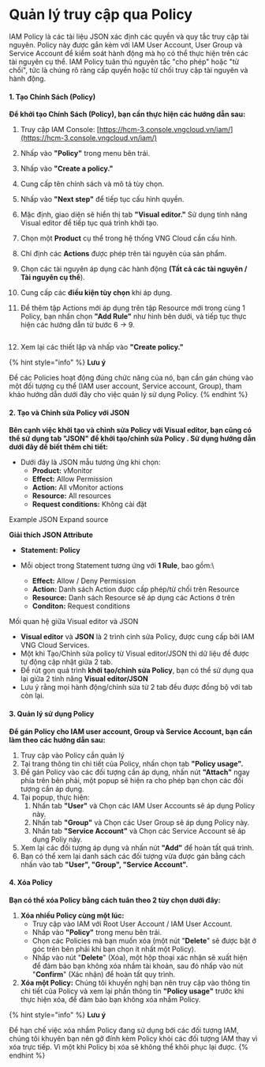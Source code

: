# Quản lý truy cập qua Policy

IAM Policy là các tài liệu JSON xác định các quyền và quy tắc truy cập tài nguyên.  Policy này được gắn kèm với IAM User Account, User Group và Service Account để kiểm soát hành động mà họ có thể thực hiện trên các tài nguyên cụ thể. IAM Policy tuân thủ nguyên tắc "cho phép" hoặc "từ chối", tức là chúng rõ ràng cấp quyền hoặc từ chối truy cập tài nguyên và hành động.

#### 1. Tạo Chính Sách (Policy) <a href="#customermanagedpolicy-1.taochinhsach-policy" id="customermanagedpolicy-1.taochinhsach-policy"></a>

**Để khởi tạo Chính Sách (Policy), bạn cần thực hiện các hướng dẫn sau:**

1. Truy cập IAM Console: [https://hcm-3.console.vngcloud.vn/iam/](https://hcm-3.console.vngcloud.vn/iam/)
2. Nhấp vào **"Policy"** trong menu bên trái.
3. Nhấp vào **"Create a policy."**
4. Cung cấp tên chính sách và mô tả tùy chọn.
5. Nhấp vào **"Next step"** để tiếp tục cấu hình quyền.
6. Mặc định, giao diện sẽ hiển thị tab **"Visual editor."** Sử dụng tính năng Visual editor để tiếp tục quá trình khởi tạo.
7. Chọn một **Product** cụ thể trong hệ thống VNG Cloud cần cấu hình.
8. Chỉ định các **Actions** được phép trên tài nguyên của sản phẩm.
9. Chọn các tài nguyên áp dụng các hành động **(Tất cả các tài nguyên / Tài nguyên cụ thể**).
10. Cung cấp các **điều kiện tùy chọn** khi áp dụng.
11. Để thêm tập Actions mới áp dụng trên tập Resource mới trong cùng 1 Policy, bạn nhấn chọn **"Add Rule"** như hình bên dưới, và tiếp tục thực hiện các hướng dẫn từ bước 6 → 9.

    <figure><img src="https://docs.vngcloud.vn/download/attachments/59806947/image2023-8-1_14-12-28.png?version=1&#x26;modificationDate=1690873949000&#x26;api=v2" alt=""><figcaption></figcaption></figure>
12. Xem lại các thiết lập và nhấp vào **"Create policy."**

{% hint style="info" %}
**Lưu ý**

Để các Policies hoạt động đúng chức năng của nó, bạn cần gán chúng vào một đối tượng cụ thể (IAM user account, Service account, Group), tham khảo hướng dẫn dưới đây cho việc quản lý sử dụng Policy.
{% endhint %}

#### 2. Tạo và Chỉnh sửa Policy với JSON <a href="#customermanagedpolicy-2.taovachinhsuapolicyvoijson" id="customermanagedpolicy-2.taovachinhsuapolicyvoijson"></a>

**Bên cạnh việc khởi tạo và chỉnh sửa Policy với Visual editor, bạn cũng có thể sử dụng tab "JSON" để khởi tạo/chỉnh sửa Policy . Sử dụng hướng dẫn dưới đây để biết thêm chi tiết:**

* Dưới đây là JSON mẫu tương ứng khi chọn:
  * **Product:** vMonitor
  * **Effect:** Allow Permission
  * **Action:** All vMonitor actions
  * **Resource:** All resources
  * **Request conditions:** Không cài đặt

Example JSON Expand source

&#x20;**Giải thích JSON Attribute**

* **Statement: Policy**
* Mỗi object trong Statement tương ứng với **1 Rule**, bao gồm:\

  * **Effect:** Allow / Deny Permission
  * **Action:** Danh sách Action được cấp phép/từ chối trên Resource
  * **Resource:** Danh sách Resource sẽ áp dụng các Actions ở trên
  * **Conditon:** Request conditions



Mối quan hệ giữa Visual editor và JSON

* **Visual editor** và **JSON** là 2 trình cỉnh sửa Policy, được cung cấp bởi IAM VNG Cloud Services.
* Một khi Tạo/Chỉnh sửa policy từ Visual editor/JSON thì dữ liệu đề được tự động cập nhật giữa 2 tab.
* Để rút gọn quá trình **khởi tạo/chỉnh sửa Policy**, bạn có thể sử dụng qua lại giữa 2 tính năng **Visual editor/JSON**
* Lưu ý rằng mọi hành động/chỉnh sửa từ 2 tab đều được đồng bộ với tab còn lại.

#### 3. Quản lý sử dụng Policy <a href="#customermanagedpolicy-3.quanlysudungpolicy" id="customermanagedpolicy-3.quanlysudungpolicy"></a>

**Để gán Policy cho IAM user account, Group và Service Account, bạn cần làm theo các hướng dẫn sau:**

1. Truy cập vào Policy cần quản lý
2. Tại trang thông tin chi tiết của Policy, nhấn chọn tab **"Policy usage".**
3. Để gán Policy vào các đối tượng cần áp dụng, nhấn nút **"Attach"** ngay phía trên bên phải, một popup sẽ hiện ra cho phép bạn chọn các đối tượng cần áp dụng.
4. Tại popup, thực hiện:
   1. Nhấn tab **"User"** và Chọn các IAM User Accounts sẽ áp dụng Policy này.
   2. Nhấn tab **"Group"** và Chọn các User Group sẽ áp dụng Policy này.
   3. Nhấn tab **"Service Account"** và Chọn các Service Account sẽ áp dụng Poliy này.
5. Xem lại các đối tượng áp dụng và nhấn nút **"Add"** để hoàn tất quá trình.
6. Bạn có thể xem lại danh sách các đối tượng vừa được gán bằng cách nhấn vào tab **"User", "Group", "Service Account".**

#### **4. Xóa Policy** <a href="#customermanagedpolicy-4.xoapolicy" id="customermanagedpolicy-4.xoapolicy"></a>

**Bạn có thể xóa Policy bằng cách tuân theo 2 tùy chọn dưới đây:**

1. **Xóa nhiều Policy cùng một lúc:**
   * Truy cập vào IAM với Root User Account / IAM User Account.
   * Nhấp vào **"Policy"** trong menu bên trái.
   * Chọn các Policies mà bạn muốn xóa (một nút "**Delete**" sẽ được bật ở góc trên bên phải khi bạn chọn ít nhất một Policy).
   * Nhấp vào nút "**Delete**" (Xóa), một hộp thoại xác nhận sẽ xuất hiện để đảm bảo bạn không xóa nhầm tài khoản, sau đó nhấp vào nút "**Confirm**" (Xác nhận) để hoàn tất quy trình.
2. **Xóa một Policy:** Chúng tôi khuyến nghị bạn nên truy cập vào thông tin chi tiết của Policy và xem lại phần thông tin **"Policy usage"** trước khi thực hiện xóa, để đảm bảo bạn không xóa nhầm Policy.

{% hint style="info" %}
**Lưu ý**

Để hạn chế việc xóa nhầm Policy đang sử dụng bới các đối tượng IAM, chúng tôi khuyên bạn nên gỡ đính kèm Policy khỏi các đối tượng IAM thay vì xóa trực tiếp. Vì một khi Policy bị xóa sẽ không thể khôi phục lại được.
{% endhint %}
